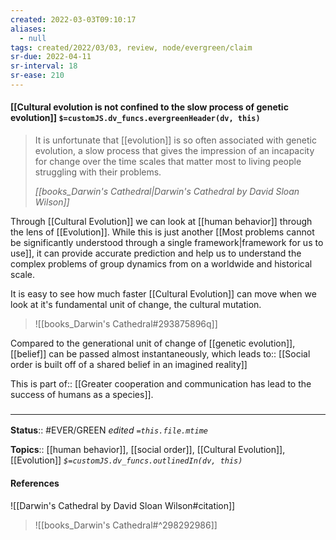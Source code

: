 ```yaml
---
created: 2022-03-03T09:10:17 
aliases:
  - null
tags: created/2022/03/03, review, node/evergreen/claim
sr-due: 2022-04-11
sr-interval: 18
sr-ease: 210
---
```


#### [[Cultural evolution is not confined to the slow process of genetic evolution]] `$=customJS.dv_funcs.evergreenHeader(dv, this)`

> It is unfortunate that [[evolution]] is so often associated with genetic evolution, a slow process that gives the impression of an incapacity for change over the time scales that matter most to living people struggling with their problems. 
> 
> <cite>[[books_Darwin's Cathedral|Darwin's Cathedral by David Sloan Wilson]] </cite>

Through [[Cultural Evolution]] we can look at [[human behavior]] through the lens of [[Evolution]]. 
While this is just another [[Most problems cannot be significantly understood through a single framework|framework for us to use]], 
it can provide accurate prediction and help us to understand the complex problems of group dynamics from on a worldwide and historical scale.

It is easy to see how much faster [[Cultural Evolution]] can move when we look at it's fundamental unit of change, the cultural mutation.
> ![[books_Darwin's Cathedral#293875896q]]

Compared to the generational unit of change of [[genetic evolution]], [[belief]] can be passed almost instantaneously, which
leads to:: [[Social order is built off of a shared belief in an imagined reality]]

This is
part of:: [[Greater cooperation and communication has lead to the success of humans as a species]].

### <hr class="footnote"/>

**Status**:: #EVER/GREEN 
*edited `=this.file.mtime`*

**Topics**:: [[human behavior]], [[social order]], [[Cultural Evolution]], [[Evolution]]
*`$=customJS.dv_funcs.outlinedIn(dv, this)`*

#### References

![[Darwin's Cathedral by David Sloan Wilson#citation]]

> ![[books_Darwin's Cathedral#^298292986]]

